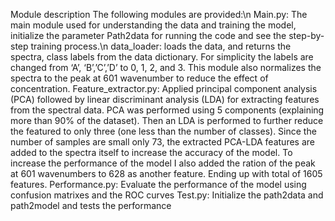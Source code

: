 

Module description
The following modules are provided:\n
Main.py: The main module used for understanding the data and training the model, initialize the parameter Path2data for running the code and see the step-by-step training process.\n
data_loader: loads the data, and returns the spectra, class labels from the data dictionary. For simplicity the labels are changed from ‘A’, ‘B’,’C’,’D’ to 0, 1, 2, and 3. This module also normalizes the spectra to the peak at 601 wavenumber to reduce the effect of concentration.
Feature_extractor.py: Applied principal component analysis (PCA) followed by linear discriminant analysis (LDA) for extracting features from the spectral data. PCA was performed using 5 components (explaining more than 90% of the dataset). Then an LDA is performed to further reduce the featured to only three (one less than the number of classes). 
Since the number of samples are small only 73, the extracted PCA-LDA features are added to the spectra itself to increase the accuracy of the model.
To increase the performance of the model I also added the ration of the peak at 601 wavenumbers to 628 as another feature. Ending up with total of 1605 features.
Performance.py: Evaluate the performance of the model using confusion matrixes and the ROC curves
Test.py: Initialize the path2data and path2model and tests the performance 
